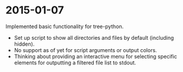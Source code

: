 # 2015-01-07

Implemented basic functionality for tree-python.

- Set up script to show all directories and files by default (including hidden).
- No support as of yet for script arguments or output colors.
- Thinking about providing an interactive menu for selecting specific elements
    for outputting a filtered file list to stdout.